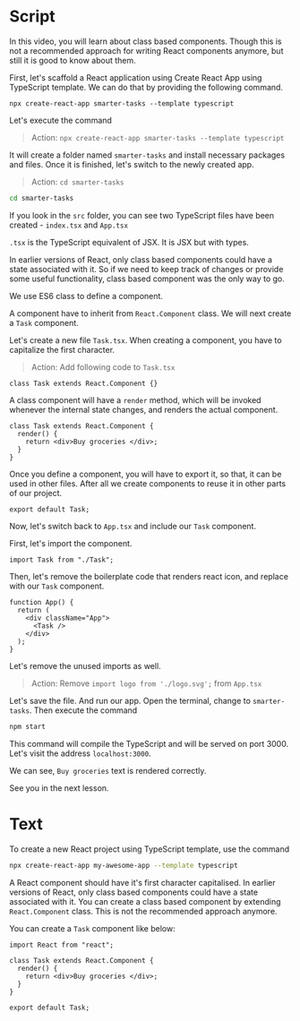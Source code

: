# Script

In this video, you will learn about class based components. Though this is not a recommended approach for writing React components anymore, but still it is good to know about them.

First, let's scaffold a React application using Create React App using TypeScript template. We can do that by providing the following command.

`npx create-react-app smarter-tasks --template typescript`

Let's execute the command

> Action: `npx create-react-app smarter-tasks --template typescript`

It will create a folder named `smarter-tasks` and install necessary packages and files. Once it is finished, let's switch to the newly created app.

> Action: `cd smarter-tasks`

```sh
cd smarter-tasks
```

If you look in the `src` folder, you can see two TypeScript files have been created - `index.tsx` and `App.tsx`

`.tsx` is the TypeScript equivalent of JSX. It is JSX but with types.

In earlier versions of React, only class based components could have a state associated with it. So if we need to keep track of changes or provide some useful functionality, class based component was the only way to go.

We use ES6 class to define a component.

A component have to inherit from `React.Component` class. We will next create a `Task` component.

Let's create a new file `Task.tsx`. When creating a component, you have to capitalize the first character.

> Action: Add following code to `Task.tsx`

```tsx
class Task extends React.Component {}
```

A class component will have a `render` method, which will be invoked whenever the internal state changes, and renders the actual component.

```tsx
class Task extends React.Component {
  render() {
    return <div>Buy groceries </div>;
  }
}
```

Once you define a component, you will have to export it, so that, it can be used in other files. After all we create components to reuse it in other parts of our project.

```tsx
export default Task;
```

Now, let's switch back to `App.tsx` and include our `Task` component.

First, let's import the component.

```tsx
import Task from "./Task";
```

Then, let's remove the boilerplate code that renders react icon, and replace with our `Task` component.

```tsx
function App() {
  return (
    <div className="App">
      <Task />
    </div>
  );
}
```

Let's remove the unused imports as well.

> Action: Remove `import logo from './logo.svg';` from `App.tsx`

Let's save the file. And run our app. Open the terminal, change to `smarter-tasks`. Then execute the command

```sh
npm start
```

This command will compile the TypeScript and will be served on port 3000. Let's visit the address `localhost:3000`.

We can see, `Buy groceries` text is rendered correctly.

See you in the next lesson.

# Text

To create a new React project using TypeScript template, use the command

```sh
npx create-react-app my-awesome-app --template typescript
```

A React component should have it's first character capitalised. In earlier versions of React, only class based components could have a state associated with it. You can create a class based component by extending `React.Component` class. This is not the recommended approach anymore.

You can create a `Task` component like below:

```tsx
import React from "react";

class Task extends React.Component {
  render() {
    return <div>Buy groceries </div>;
  }
}

export default Task;
```

